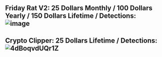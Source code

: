 Friday Rat V2: 25 Dollars Monthly / 100 Dollars Yearly / 150 Dollars Lifetime / Detections: 
![image](https://user-images.githubusercontent.com/103219372/169676173-406ae131-e579-44cd-bd68-d157c9ba7353.png)
-------------------------------------------------------------------------------------------
Crypto Clipper: 25 Dollars Lifetime / Detections: 
![4dBoqvdUQr1Z](https://user-images.githubusercontent.com/103219372/169676453-de089869-4338-4ab4-9646-37c16e85e833.png)
-------------------------------------------------------------------------------------------
